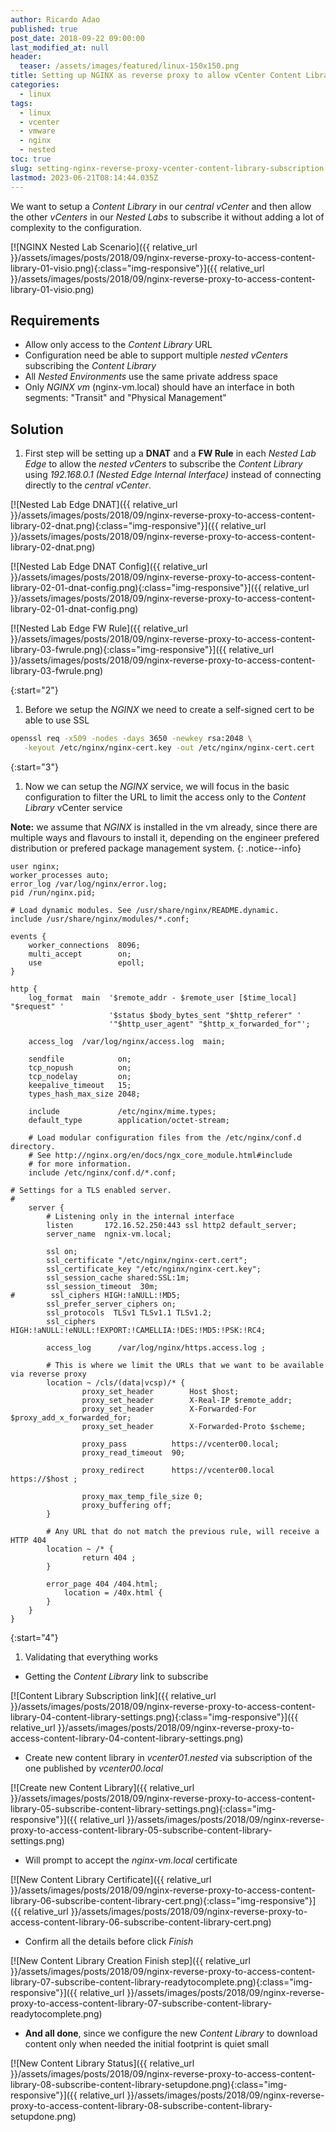 ```yaml
---
author: Ricardo Adao
published: true
post_date: 2018-09-22 09:00:00
last_modified_at: null
header:
  teaser: /assets/images/featured/linux-150x150.png
title: Setting up NGINX as reverse proxy to allow vCenter Content Library subscription
categories:
  - linux
tags:
  - linux
  - vcenter
  - vmware
  - nginx
  - nested
toc: true
slug: setting-nginx-reverse-proxy-vcenter-content-library-subscription
lastmod: 2023-06-21T08:14:44.035Z
---
```

We want to setup a _Content Library_ in our _central vCenter_ and then allow the other _vCenters_ in our _Nested Labs_ to subscribe it without adding a lot of complexity to the configuration.

[![NGINX Nested Lab Scenario]({{ relative_url }}/assets/images/posts/2018/09/nginx-reverse-proxy-to-access-content-library-01-visio.png){:class="img-responsive"}]({{ relative_url }}/assets/images/posts/2018/09/nginx-reverse-proxy-to-access-content-library-01-visio.png)

## Requirements ##

* Allow only access to the _Content Library_ URL
* Configuration need be able to support multiple _nested vCenters_ subscribing the _Content Library_
* All _Nested Environments_ use the same private address space
* Only _NGINX vm_ (nginx-vm.local) should have an interface in both segments: "Transit" and "Physical Management"

## Solution ##

1. First step will be setting up a **DNAT** and a **FW Rule** in each _Nested Lab Edge_ to allow the _nested vCenters_ to subscribe the _Content Library_ using  _192.168.0.1 (Nested Edge Internal Interface)_ instead of connecting directly to the _central vCenter_.

[![Nested Lab Edge DNAT]({{ relative_url }}/assets/images/posts/2018/09/nginx-reverse-proxy-to-access-content-library-02-dnat.png){:class="img-responsive"}]({{ relative_url }}/assets/images/posts/2018/09/nginx-reverse-proxy-to-access-content-library-02-dnat.png)

[![Nested Lab Edge DNAT Config]({{ relative_url }}/assets/images/posts/2018/09/nginx-reverse-proxy-to-access-content-library-02-01-dnat-config.png){:class="img-responsive"}]({{ relative_url }}/assets/images/posts/2018/09/nginx-reverse-proxy-to-access-content-library-02-01-dnat-config.png)

[![Nested Lab Edge FW Rule]({{ relative_url }}/assets/images/posts/2018/09/nginx-reverse-proxy-to-access-content-library-03-fwrule.png){:class="img-responsive"}]({{ relative_url }}/assets/images/posts/2018/09/nginx-reverse-proxy-to-access-content-library-03-fwrule.png)

{:start="2"}

1. Before we setup the _NGINX_ we need to create a self-signed cert to be able to use SSL

```bash
openssl req -x509 -nodes -days 3650 -newkey rsa:2048 \
   -keyout /etc/nginx/nginx-cert.key -out /etc/nginx/nginx-cert.cert
```

{:start="3"}

1. Now we can setup the _NGINX_ service, we will focus in the basic configuration to filter the URL to limit the access only to the _Content Library_ vCenter service

**Note:** we assume that _NGINX_ is installed in the vm already, since there are multiple ways and flavours to install it, depending on the engineer prefered distribution or prefered package management system.
{: .notice--info}

```nginx
user nginx;
worker_processes auto;
error_log /var/log/nginx/error.log;
pid /run/nginx.pid;

# Load dynamic modules. See /usr/share/nginx/README.dynamic.
include /usr/share/nginx/modules/*.conf;

events {
    worker_connections  8096;
    multi_accept        on;
    use                 epoll;
}

http {
    log_format  main  '$remote_addr - $remote_user [$time_local] "$request" '
                      '$status $body_bytes_sent "$http_referer" '
                      '"$http_user_agent" "$http_x_forwarded_for"';

    access_log  /var/log/nginx/access.log  main;

    sendfile            on;
    tcp_nopush          on;
    tcp_nodelay         on;
    keepalive_timeout   15;
    types_hash_max_size 2048;

    include             /etc/nginx/mime.types;
    default_type        application/octet-stream;

    # Load modular configuration files from the /etc/nginx/conf.d directory.
    # See http://nginx.org/en/docs/ngx_core_module.html#include
    # for more information.
    include /etc/nginx/conf.d/*.conf;

# Settings for a TLS enabled server.
#
    server {
        # Listening only in the internal interface
        listen       172.16.52.250:443 ssl http2 default_server;
        server_name  ngnix-vm.local;

        ssl on;
        ssl_certificate "/etc/nginx/nginx-cert.cert";
        ssl_certificate_key "/etc/nginx/nginx-cert.key";
        ssl_session_cache shared:SSL:1m;
        ssl_session_timeout  30m;
#        ssl_ciphers HIGH:!aNULL:!MD5;
        ssl_prefer_server_ciphers on;
        ssl_protocols  TLSv1 TLSv1.1 TLSv1.2;
        ssl_ciphers HIGH:!aNULL:!eNULL:!EXPORT:!CAMELLIA:!DES:!MD5:!PSK:!RC4;

        access_log      /var/log/nginx/https.access.log ;

        # This is where we limit the URLs that we want to be available via reverse proxy
        location ~ /cls/(data|vcsp)/* {
                proxy_set_header        Host $host;
                proxy_set_header        X-Real-IP $remote_addr;
                proxy_set_header        X-Forwarded-For $proxy_add_x_forwarded_for;
                proxy_set_header        X-Forwarded-Proto $scheme;

                proxy_pass          https://vcenter00.local;
                proxy_read_timeout  90;

                proxy_redirect      https://vcenter00.local https://$host ;

                proxy_max_temp_file_size 0;
                proxy_buffering off;
        }

        # Any URL that do not match the previous rule, will receive a HTTP 404
        location ~ /* {
                return 404 ;
        }

        error_page 404 /404.html;
            location = /40x.html {
        }
    }
}
```

{:start="4"}

1. Validating that everything works

* Getting the _Content Library_ link to subscribe

[![Content Library Subscription link]({{ relative_url }}/assets/images/posts/2018/09/nginx-reverse-proxy-to-access-content-library-04-content-library-settings.png){:class="img-responsive"}]({{ relative_url }}/assets/images/posts/2018/09/nginx-reverse-proxy-to-access-content-library-04-content-library-settings.png)

* Create new content library in _vcenter01.nested_ via subscription of the one published by _vcenter00.local_

[![Create new Content Library]({{ relative_url }}/assets/images/posts/2018/09/nginx-reverse-proxy-to-access-content-library-05-subscribe-content-library-settings.png){:class="img-responsive"}]({{ relative_url }}/assets/images/posts/2018/09/nginx-reverse-proxy-to-access-content-library-05-subscribe-content-library-settings.png)

* Will prompt to accept the _nginx-vm.local_ certificate

[![New Content Library Certificate]({{ relative_url }}/assets/images/posts/2018/09/nginx-reverse-proxy-to-access-content-library-06-subscribe-content-library-cert.png){:class="img-responsive"}]({{ relative_url }}/assets/images/posts/2018/09/nginx-reverse-proxy-to-access-content-library-06-subscribe-content-library-cert.png)

* Confirm all the details before click _Finish_

[![New Content Library Creation Finish step]({{ relative_url }}/assets/images/posts/2018/09/nginx-reverse-proxy-to-access-content-library-07-subscribe-content-library-readytocomplete.png){:class="img-responsive"}]({{ relative_url }}/assets/images/posts/2018/09/nginx-reverse-proxy-to-access-content-library-07-subscribe-content-library-readytocomplete.png)

* **And all done**, since we configure the new _Content Library_ to download content only when needed the initial footprint is quiet small

[![New Content Library Status]({{ relative_url }}/assets/images/posts/2018/09/nginx-reverse-proxy-to-access-content-library-08-subscribe-content-library-setupdone.png){:class="img-responsive"}]({{ relative_url }}/assets/images/posts/2018/09/nginx-reverse-proxy-to-access-content-library-08-subscribe-content-library-setupdone.png)